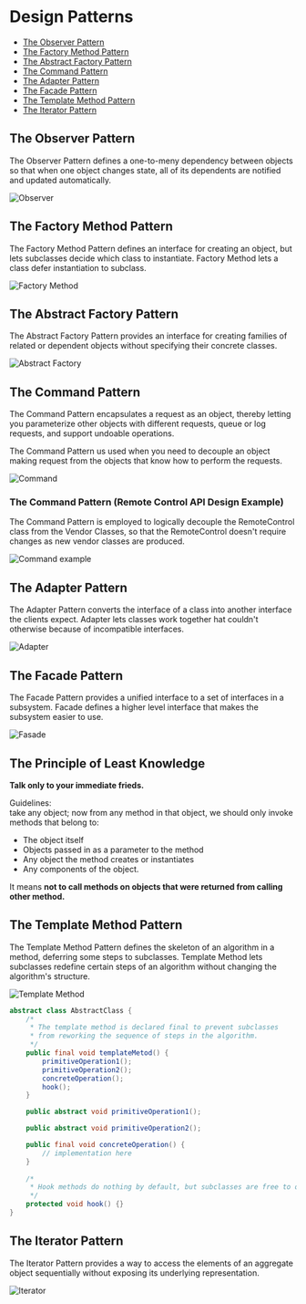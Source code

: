 Design Patterns
===============

* [The Observer Pattern](#observer")
* [The Factory Method Pattern](#factory-method)
* [The Abstract Factory Pattern](#abstract-factory)
* [The Command Pattern](#command)
* [The Adapter Pattern](#adapter)
* [The Facade Pattern](#fasade)
* [The Template Method Pattern](#template-method)
* [The Iterator Pattern](#iterator)


The Observer Pattern<a name="observer"></a>
--------------------

The Observer Pattern defines a one-to-meny dependency between objects so that when one object changes state, all of its dependents are notified and updated automatically.

![Observer](images/design-patterns/Observer.png)


The Factory Method Pattern<a name="factory-method"></a>
--------------------------

The Factory Method Pattern defines an interface for creating an object, but lets subclasses decide which class to instantiate. Factory Method lets a class defer instantiation to subclass.

![Factory Method](images/design-patterns/Factory_Method.png)


The Abstract Factory Pattern<a name="abstract-factory"></a>
----------------------------

The Abstract Factory Pattern provides an interface for creating families of related or dependent objects without specifying their concrete classes.

![Abstract Factory](images/design-patterns/Abstract_Factory.png)


The Command Pattern<a name="command"></a>
-------------------

The Command Pattern encapsulates a request as an object, thereby letting you parameterize other objects with different requests, queue or log requests, and support undoable operations.

The Command Pattern us used when you need to decouple an object making request from the objects that know how to perform the requests.

![Command](images/design-patterns/Command.png)

### The Command Pattern (Remote Control API Design Example)

The Command Pattern is employed to logically decouple the RemoteControl class from the Vendor Classes, so that the RemoteControl doesn't require changes as new vendor classes are produced.

![Command example](images/design-patterns/Command-example.png)


The Adapter Pattern<a name="adapter"></a>
-------------------

The Adapter Pattern converts the interface of a class into another interface the clients expect. Adapter lets classes work together hat couldn't otherwise because of incompatible interfaces.

![Adapter](images/design-patterns/Adapter.png)


The Facade Pattern<a name="fasade"></a>
------------------

The Facade Pattern provides a unified interface to a set of interfaces in a subsystem. Facade defines a higher level interface that makes the subsystem easier to use.

![Fasade](images/design-patterns/Fasade.png)


The Principle of Least Knowledge
--------------------------------

__Talk only to your immediate frieds.__

Guidelines:  
take any object; now from any method in that object, we should only invoke methods that belong to:  
* The object itself
* Objects passed in as a parameter to the method
* Any object the method creates or instantiates
* Any components of the object.

It means __not to call methods on objects that were returned from calling other method.__


The Template Method Pattern<a name="template-method"></a>
---------------------------

The Template Method Pattern defines the skeleton of an algorithm in a method,
deferring some steps to subclasses. Template Method lets subclasses redefine
certain steps of an algorithm without changing the algorithm's structure.

![Template Method](images/design-patterns/Template-Method.png)

```Java
abstract class AbstractClass {
    /*
     * The template method is declared final to prevent subclasses
     * from reworking the sequence of steps in the algorithm.
     */
    public final void templateMetod() {
        primitiveOperation1();
        primitiveOperation2();
        concreteOperation();
        hook();
    }

    public abstract void primitiveOperation1();

    public abstract void primitiveOperation2();

    public final void concreteOperation() {
        // implementation here
    }
    
    /*
     * Hook methods do nothing by default, but subclasses are free to override these.
     */
    protected void hook() {}
}
```


The Iterator Pattern<a name="iterator"></a>
--------------------

The Iterator Pattern provides a way to access the elements of an aggregate object
sequentially without exposing its underlying representation.

![Iterator](images/design-patterns/Iterator.png)


